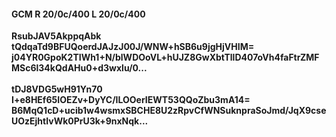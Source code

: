 #### GCM R 20/0c/400 L 20/0c/400
**RsubJAV5AkppqAbk**<br/>**tQdqaTd9BFUQoerdJAJzJ00J/WNW+hSB6u9jgHjVHIM=**<br/>**j04YR0GpoK2TIWh1+N/blWDOoVL+hUJZ8GwXbtTllD407oVh4faFtrZMFMSc6l34kQdAHu0+d3wxlu/0...**<br/><br/>
**tDJ8VDG5wH91Yn70**<br/>**I+e8HEf65IOEZv+DyYC/ILOOerIEWT53QQoZbu3mA14=**<br/>**B6MqQ1cD+ucib1w4wsmxSBCHE8U2zRpvCfWNSuknpraSoJmd/JqX9cseUOzEjhtIvWk0PrU3k+9nxNqk...**